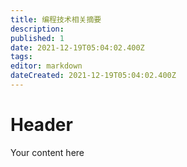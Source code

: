 ```yaml
---
title: 编程技术相关摘要
description: 
published: 1
date: 2021-12-19T05:04:02.400Z
tags: 
editor: markdown
dateCreated: 2021-12-19T05:04:02.400Z
---
```


# Header
Your content here